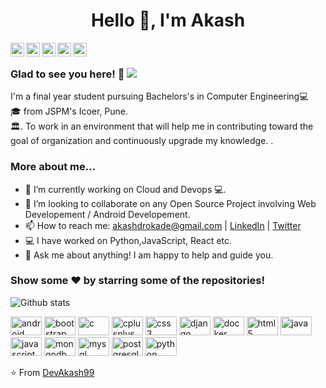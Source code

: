 <h1 align="center">Hello 👋, I'm Akash</h1>

<a href="https://twitter.com/The_Akash_">
  <img align="left" alt="Akash's Twitter" width="22px" src="https://cdn.jsdelivr.net/npm/simple-icons@v3/icons/twitter.svg" />
</a>
<a href="https://www.linkedin.com/in/akashrokade/>
  <img align="left" alt="Akash's Linkdein" width="22px" src="https://cdn.jsdelivr.net/npm/simple-icons@v3/icons/linkedin.svg" />
</a>
<a href="https://github.com/DevAkash99">
  <img align="left" alt="Akash's Github" width="22px" src="https://cdn.jsdelivr.net/npm/simple-icons@v3/icons/github.svg" />
</a>
<a href="https://www.instagram.com/_akash_rokade/">
  <img align="left" alt="Akash's Instagram" width="22px" src="https://cdn.jsdelivr.net/npm/simple-icons@v3/icons/instagram.svg" />
</a>
<a href="https://www.facebook.com/akash.rokade.7334/">
  <img align="left" alt="Akash's Facebook" width="22px" src="https://cdn.jsdelivr.net/npm/simple-icons@v3/icons/facebook.svg" />
</a>
<a href="https://www.hackerrank.com/AkashRokade99">
  <img align="left" alt="Akash's Hackerrank" width="22px" src="https://cdn.jsdelivr.net/npm/simple-icons@v3/icons/hackerrank.svg" />
</a>

<br />

### Glad to see you here! 🤩 ![](https://visitor-badge.glitch.me/badge?page_id=DevAkash99.DevAkash99)

I'm a final year student pursuing Bachelors's in Computer Engineering💻 <br>🎓 from JSPM's Icoer, Pune. <br>🏛. To work in an environment that will help me in contributing toward the goal of organization and continuously upgrade my knowledge.
.

### More about me...

- 🔭 I’m currently working on Cloud and Devops 💻.
- 👯 I’m looking to collaborate on any Open Source Project involving Web Developement / Android Developement.
- 📫 How to reach me: akashdrokade@gmail.com | [LinkedIn](https://www.linkedin.com/in/akashrokade/) | [Twitter](https://twitter.com/The_Akash_) 
- 💻 I have worked on Python,JavaScript, React etc.
- 💬 Ask me about anything! I am happy to help and guide you.

### Show some ❤️ by starring some of the repositories!

![Github stats](https://github-readme-stats.vercel.app/api?username=DevAkash99&show_icons=true&hide_border=true)


<p align="left"><img src="https://konpa.github.io/devicon/devicon.git/icons/android/android-original-wordmark.svg" alt="android" width="50" height="30"/> <img src="https://konpa.github.io/devicon/devicon.git/icons/bootstrap/bootstrap-plain.svg" alt="bootstrap" width="50" height="30"/> <img src="https://konpa.github.io/devicon/devicon.git/icons/c/c-original.svg" alt="c" width="50" height="30"/> <img src="https://konpa.github.io/devicon/devicon.git/icons/cplusplus/cplusplus-original.svg" alt="cplusplus" width="50" height="30"/> <img src="https://konpa.github.io/devicon/devicon.git/icons/css3/css3-original-wordmark.svg" alt="css3" width="50" height="30"/> <img src="https://konpa.github.io/devicon/devicon.git/icons/django/django-original.svg" alt="django" width="50" height="30"/> <img src="https://konpa.github.io/devicon/devicon.git/icons/docker/docker-original-wordmark.svg" alt="docker" width="50" height="30"/> <img src="https://konpa.github.io/devicon/devicon.git/icons/html5/html5-original-wordmark.svg" alt="html5" width="50" height="30"/> <img src="https://konpa.github.io/devicon/devicon.git/icons/java/java-original-wordmark.svg" alt="java" width="50" height="30"/> <img src="https://konpa.github.io/devicon/devicon.git/icons/javascript/javascript-original.svg" alt="javascript" width="50" height="30"/> <img src="https://konpa.github.io/devicon/devicon.git/icons/mongodb/mongodb-original-wordmark.svg" alt="mongodb" width="50" height="30"/> <img src="https://konpa.github.io/devicon/devicon.git/icons/mysql/mysql-original-wordmark.svg" alt="mysql" width="50" height="30"/> <img src="https://konpa.github.io/devicon/devicon.git/icons/postgresql/postgresql-original-wordmark.svg" alt="postgresql" width="50" height="30"/> <img src="https://konpa.github.io/devicon/devicon.git/icons/python/python-original-wordmark.svg" alt="python" width="50" height="30"/></p>

⭐️ From [DevAkash99](https://github.com/DevAkash99)

